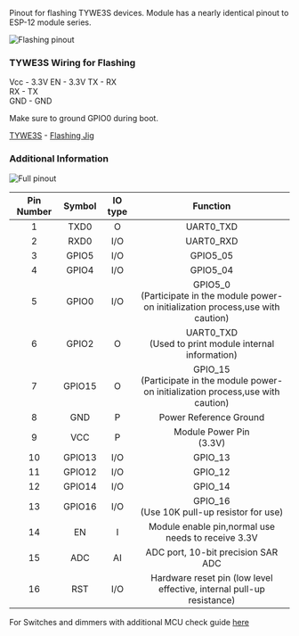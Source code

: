 Pinout for flashing TYWE3S devices. Module has a nearly identical pinout to ESP-12 module series.

![Flashing pinout](https://tasmota.github.io/docs/_media/TYWE3S_pinout.png)

### TYWE3S Wiring for Flashing
Vcc - 3.3V
EN - 3.3V
TX - RX  
RX - TX  
GND - GND

Make sure to ground GPIO0 during boot.

[TYWE3S](https://docs.tuya.com/en/hardware/WiFi-module/wifi-e3s-module-plug.html) - [Flashing Jig](https://www.thingiverse.com/thing:3231225)
 
### Additional Information

![Full pinout](https://tasmota.github.io/docs/_media/TYWE3S_fullpinout.png)

| Pin Number | Symbol | IO type |                                       Function                                      |
|:----------:|:------:|:-------:|:-----------------------------------------------------------------------------------:|
| 1          | TXD0   | O       | UART0_TXD                                                                           |
| 2          | RXD0   | I/O     | UART0_RXD                                                                           |
| 3          | GPIO5  | I/O     | GPIO5_05                                                                            |
| 4          | GPIO4  | I/O     | GPIO5_04                                                                            |
| 5          | GPIO0  | I/O     | GPIO5_0<br>(Participate in the module power-on initialization process,use with caution) |
| 6          | GPIO2  | O       | UART0_TXD<br>(Used to print module internal information)                                |
| 7          | GPIO15 | O       | GPIO_15<br>(Participate in the module power-on initialization process,use with caution) |
| 8          | GND    | P       | Power Reference Ground                                                              |
| 9          | VCC    | P       | Module Power Pin<br>(3.3V)                                                              |
| 10         | GPIO13 | I/O     | GPIO_13                                                                             |
| 11         | GPIO12 | I/O     | GPIO_12                                                                             |
| 12         | GPIO14 | I/O     | GPIO_14                                                                             |
| 13         | GPIO16 | I/O     | GPIO_16<br>(Use 10K pull-up resistor for use)                                           |
| 14         | EN     | I       | Module enable pin,normal use needs to receive 3.3V                                  |
| 15         | ADC    | AI      | ADC port, 10-bit precision SAR ADC                                                  |
| 16         | RST    | I/O     | Hardware reset pin (low level effective, internal pull-up resistance)               |

For Switches and dimmers with additional MCU check guide [here](../TuyaMCU) 
